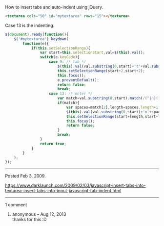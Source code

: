 How to insert tabs and auto-indent using jQuery.

```html
<textarea cols="50" id="mytextarea" rows="15"></textarea>
```

Case 13 is the indenting.
```javascript
$(document).ready(function(){
	$('#mytextarea').keydown(
		function(e){
			if(this.setSelectionRange){
				var start=this.selectionStart,val=$(this).val();
				switch(e.keyCode){
					case 9: /* tab */
						$(this).val(val.substring(0,start)+'t'+val.substr(this.selectionEnd));
						this.setSelectionRange(start+2,start+2);
						this.focus();
						e.preventDefault();
						return false;
						break;
					case 13: /* enter */
						var match=val.substring(0,start).match(/(^|n)([ t]*)([^n]*)$/);
						if(match){
							var spaces=match[2],length=spaces.length+1;
							$(this).val(val.substring(0,start)+'n'+spaces+val.substr(this.selectionEnd));
							this.setSelectionRange(start+length,start+length);
							this.focus();
							return false;
						}
						break;
				}
				return true;
			}
		}
	);
});
```

---

Posted Feb 3, 2009.

https://www.darklaunch.com/2009/02/03/javascript-insert-tabs-into-textarea-insert-tabs-into-input-javascript-tab-indent.html

---

1 comment

<ol>
    <li>
        <div>
            anonymous &ndash; Aug 12, 2013
            <div>
thanks for this :D
            </div>
        </div>
    </li>
</ol>
